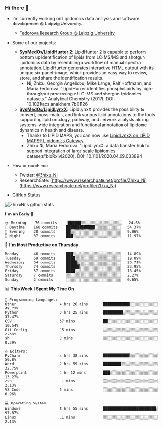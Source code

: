 ### Hi there 👋

- I’m currently working on Lipidomics data analysis and software development @ Leipzig University.
  + [Fedorova Research Group @ Leipzig University](https://home.uni-leipzig.de/fedorova/)
- Some of our projects:
  + **[SysMedOs/LipidHunter 2](https://github.com/SysMedOs/lipidhunter)**: LipidHunter 2 is capable to perform bottom up identification of lipids from LC-MS/MS and shotgun lipidomics data by resembling a workflow of manual spectra annotation. LipidHunter generates interactive HTML output with its unique six-panel-image, which provides an easy way to review, store, and share the identification results. 
    * Ni, Zhixu, Georgia Angelidou, Mike Lange, Ralf Hoffmann, and Maria Fedorova. "LipidHunter identifies phospholipids by high-throughput processing of LC-MS and shotgun lipidomics datasets." Analytical Chemistry (2017). DOI: 10.1021/acs.analchem.7b01126
  + **[SysMedOs/LipidLynxX](https://github.com/SysMedOs/LipidLynxX)**: LipidLynxX provides the possibility to convert, cross-match, and link various lipid annotations to the tools supporting lipid ontology, pathway, and network analysis aiming systems-wide integration and functional annotation of lipidome dynamics in health and disease.
    * Thanks to LIPID MAPS, you can now use [LipidLynxX on LIPID MAPS® Lipidomics Gateway](http://lipidmaps.org/lipidlynxx/)
    * Zhixu Ni, Maria Fedorova. "LipidLynxX: a data transfer hub to support integration of large scale lipidomics datasets"bioRxiv(2020). DOI: 10.1101/2020.04.09.033894
- How to reach me:
  + Twitter: [@Zhixu_Ni](https://twitter.com/Zhixu_Ni)
  + ResearchGate: [https://www.researchgate.net/profile/Zhixu_Ni](https://www.researchgate.net/profile/Zhixu_Ni)

- GitHub Status:

![ZhixuNi's github stats](https://github-readme-stats.vercel.app/api?username=ZhixuNi&show_icons=true&hide=issues)

<!--START_SECTION:waka-->
**I'm an Early 🐤** 

```text
🌞 Morning    76 commits     ██████░░░░░░░░░░░░░░░░░░░   24.6% 
🌆 Daytime    168 commits    █████████████░░░░░░░░░░░░   54.37% 
🌃 Evening    28 commits     ██░░░░░░░░░░░░░░░░░░░░░░░   9.06% 
🌙 Night      37 commits     ███░░░░░░░░░░░░░░░░░░░░░░   11.97%

```
📅 **I'm Most Productive on Thursday** 

```text
Monday       46 commits     ███░░░░░░░░░░░░░░░░░░░░░░   14.89% 
Tuesday      59 commits     ████░░░░░░░░░░░░░░░░░░░░░   19.09% 
Wednesday    64 commits     █████░░░░░░░░░░░░░░░░░░░░   20.71% 
Thursday     74 commits     ██████░░░░░░░░░░░░░░░░░░░   23.95% 
Friday       57 commits     ████░░░░░░░░░░░░░░░░░░░░░   18.45% 
Saturday     7 commits      ░░░░░░░░░░░░░░░░░░░░░░░░░   2.27% 
Sunday       2 commits      ░░░░░░░░░░░░░░░░░░░░░░░░░   0.65%

```


📊 **This Week I Spent My Time On** 

```text
💬 Programming Languages: 
Other                    4 hrs 26 mins       ████████████░░░░░░░░░░░░░   48.73% 
Python                   3 hrs 25 mins       █████████░░░░░░░░░░░░░░░░   37.47% 
CSV                      57 mins             ██░░░░░░░░░░░░░░░░░░░░░░░   10.54% 
Git Config               15 mins             ░░░░░░░░░░░░░░░░░░░░░░░░░   2.83% 
sh                       2 mins              ░░░░░░░░░░░░░░░░░░░░░░░░░   0.39%

🔥 Editors: 
PyCharm                  4 hrs 38 mins       ████████████░░░░░░░░░░░░░   50.8% 
Word                     2 hrs 59 mins       ████████░░░░░░░░░░░░░░░░░   32.75% 
Powerpoint               1 hr 12 mins        ███░░░░░░░░░░░░░░░░░░░░░░   13.27% 
Zsh                      11 mins             ░░░░░░░░░░░░░░░░░░░░░░░░░   2.13% 
VS Code                  5 mins              ░░░░░░░░░░░░░░░░░░░░░░░░░   0.96%

💻 Operating System: 
Windows                  8 hrs 55 mins       ████████████████████████░   97.87% 
Linux                    11 mins             ░░░░░░░░░░░░░░░░░░░░░░░░░   2.13%

```


<!--END_SECTION:waka-->
